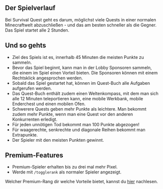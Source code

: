 ## Der Spielverlauf
Bei Survival Quest geht es darum, möglichst viele Quests in einer normalen Minecraftwelt abzuschließen - und das am besten schneller als die Gegner.  
Das Spiel startet alle 2 Stunden.

## Und so gehts
- Ziel des Spiels ist es, innerhalb 45 Minuten die meisten Punkte zu sammeln.
- Bevor das Spiel beginnt, kann man in der Lobby Sponsoren sammeln, die einem im Spiel einen Vorteil bieten. Die Sponsoren können mit einem Rechtsklick angesprochen werden.
- Sobald das Spiel gestartet hat, können im Quest-Buch alle Aufgaben aufgerufen werden.
- Das Quest-Buch enthält zudem einen Weltenkompass, mit dem man sich alle 12 Minuten teleportieren kann, eine mobile Werkbank, mobile Enderchest und einen mobilen Ofen.
- Schwerere Quests geben mehr Punkte als leichtere. Man bekommt zudem mehr Punkte, wenn man eine Quest vor den anderen Konkurrenten erledigt.
- Für jeden unnötigen Tod bekommt man 100 Punkte abgezogen!
- Für waagerechte, senkrechte und diagonale Reihen bekommt man Extrapunkte.
- Der Spieler mit den meisten Punkten gewinnt.

## Premium-Features
- Premium-Spieler erhalten bis zu drei mal mehr Pixel.
- Werde mit `/togglerank` als normaler Spieler angezeigt.

Welcher Premium-Rang dir welche Vorteile bietet, kannst du [hier](/ranks/premium/) nachlesen.